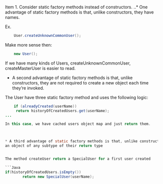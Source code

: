 Item 1. Consider static factory methods instead of constructors.
..* One advantage of static factory methods is that, unlike constructors, they have names.

Ex.
```Java
    User.createUnknownCommonUser();
```

Make more sense then:

```Java
    new User();
```

If we have many kinds of Users, createUnknownCommonUser, createMasterUser is easier to read.


* A second advantage of static factory methods is that, unlike constructors, they are not
required to create a new object each time they’re invoked.

The User have three static factory method and uses the following logic:

```Java
    if (alreadyCreated(userName))
     return historyOfCreatedUsers.get(userName);
...

In this case, we have cached users object map and just return them.



* A third advantage of static factory methods is that, unlike constructors, they can return
an object of any subtype of their return type


The method createUser return a SpecialUser for a first user created

```Java
if(historyOfCreatedUsers.isEmpty())
        return new SpecialUser(userName);
```